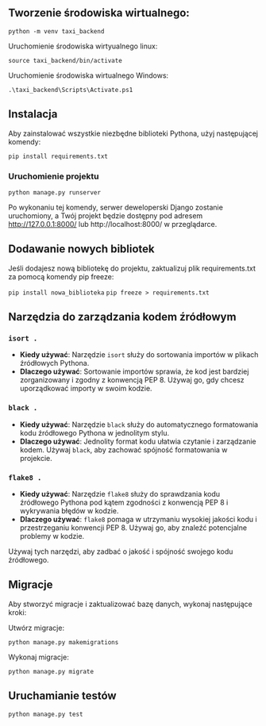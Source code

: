 ## Tworzenie środowiska wirtualnego:

``` python -m venv taxi_backend ```

Uruchomienie środowiska wirtyualnego linux:

``` source taxi_backend/bin/activate ```

Uruchomienie środowiska wirtualnego Windows:

``` .\taxi_backend\Scripts\Activate.ps1  ```

## Instalacja

Aby zainstalować wszystkie niezbędne biblioteki Pythona, użyj następującej komendy:

``` pip install requirements.txt ```

### Uruchomienie projektu

``` python manage.py runserver ```

Po wykonaniu tej komendy, serwer deweloperski Django zostanie uruchomiony, 
a Twój projekt będzie dostępny pod adresem http://127.0.0.1:8000/ lub http://localhost:8000/ w przeglądarce.

## Dodawanie nowych bibliotek

Jeśli dodajesz nową bibliotekę do projektu, zaktualizuj plik requirements.txt za pomocą komendy pip freeze:

``` pip install nowa_biblioteka ```
``` pip freeze > requirements.txt ```


## Narzędzia do zarządzania kodem źródłowym

### `isort .`

- **Kiedy używać**: Narzędzie `isort` służy do sortowania importów w plikach źródłowych Pythona.
- **Dlaczego używać**: Sortowanie importów sprawia, że kod jest bardziej zorganizowany i zgodny z konwencją PEP 8. Używaj go, gdy chcesz uporządkować importy w swoim kodzie.

### `black .`

- **Kiedy używać**: Narzędzie `black` służy do automatycznego formatowania kodu źródłowego Pythona w jednolitym stylu.
- **Dlaczego używać**: Jednolity format kodu ułatwia czytanie i zarządzanie kodem. Używaj `black`, aby zachować spójność formatowania w projekcie.

### `flake8 .`

- **Kiedy używać**: Narzędzie `flake8` służy do sprawdzania kodu źródłowego Pythona pod kątem zgodności z konwencją PEP 8 i wykrywania błędów w kodzie.
- **Dlaczego używać**: `flake8` pomaga w utrzymaniu wysokiej jakości kodu i przestrzeganiu konwencji PEP 8. Używaj go, aby znaleźć potencjalne problemy w kodzie.

Używaj tych narzędzi, aby zadbać o jakość i spójność swojego kodu źródłowego.

## Migracje

Aby stworzyć migracje i zaktualizować bazę danych, wykonaj następujące kroki:

Utwórz migracje:

 ``` python manage.py makemigrations ```

Wykonaj migracje:

``` python manage.py migrate ```

## Uruchamianie testów

``` python manage.py test ```
